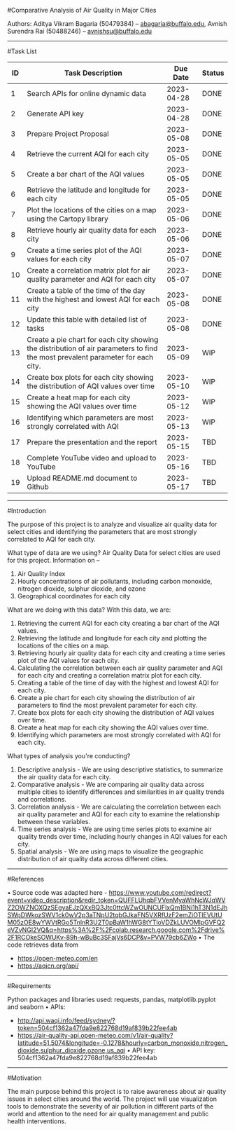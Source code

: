 #Comparative Analysis of Air Quality in Major Cities

Authors: Aditya Vikram Bagaria (50479384) – abagaria@buffalo.edu, Avnish Surendra Rai (50488246) – avnishsu@buffalo.edu
________________________________________

#Task List

| ID | Task Description | Due Date | Status |
| --- | --- | --- | --- |
| 1 | Search APIs for online dynamic data | 2023-04-28 | DONE |
| 2 | Generate API key | 2023-04-28 | DONE |
| 3 | Prepare Project Proposal | 2023-05-08 | DONE |
| 4 | Retrieve the current AQI for each city | 2023-05-05 | DONE |
| 5 | Create a bar chart of the AQI values | 2023-05-05 | DONE |
| 6 | Retrieve the latitude and longitude for each city | 2023-05-05 | DONE |
| 7 | Plot the locations of the cities on a map using the Cartopy library | 2023-05-06 | DONE |
| 8 | Retrieve hourly air quality data for each city | 2023-05-06 | DONE |
| 9 | Create a time series plot of the AQI values for each city | 2023-05-07 | DONE |
| 10 | Create a correlation matrix plot for air quality parameter and AQI for each city | 2023-05-07 | DONE |
| 11 | Create a table of the time of the day with the highest and lowest AQI for each city | 2023-05-08 | DONE |
| 12 | Update this table with detailed list of tasks | 2023-05-08 | DONE |
| 13 | Create a pie chart for each city showing the distribution of air parameters to find the most prevalent parameter for each city. | 2023-05-09 | WIP |
| 14 | Create box plots for each city showing the distribution of AQI values over time | 2023-05-10 | WIP |
| 15 | Create a heat map for each city showing the AQI values over time | 2023-05-12 | WIP |
| 16 | Identifying which parameters are most strongly correlated with AQI | 2023-05-13 | WIP |
| 17 | Prepare the presentation and the report | 2023-05-15 | TBD |
| 18 | Complete YouTube video and upload to YouTube | 2023-05-16 | TBD |
| 19 | Upload README.md document to Github | 2023-05-17 | TBD |

________________________________________

#Introduction

The purpose of this project is to analyze and visualize air quality data for select cities and identifying the parameters that are most strongly correlated to AQI for each city.

What type of data are we using?
Air Quality Data for select cities are used for this project. Information on – 
1.	Air Quality Index 
2.	Hourly concentrations of air pollutants, including carbon monoxide, nitrogen dioxide, sulphur dioxide, and ozone 
3.	Geographical coordinates for each city

What are we doing with this data?
With this data, we are:
1.	Retrieving the current AQI for each city creating a bar chart of the AQI values.
2.	Retrieving the latitude and longitude for each city and plotting the locations of the cities on a map. 
3.	Retrieving hourly air quality data for each city and creating a time series plot of the AQI values for each city.
4.	Calculating the correlation between each air quality parameter and AQI for each city and creating a correlation matrix plot for each city.
5.	Creating a table of the time of day with the highest and lowest AQI for each city.
6.	Create a pie chart for each city showing the distribution of air parameters to find the most prevalent parameter for each city.
7.	Create box plots for each city showing the distribution of AQI values over time.
8.	Create a heat map for each city showing the AQI values over time.
9.	Identifying which parameters are most strongly correlated with AQI for each city.

What types of analysis you're conducting?
1.	Descriptive analysis - We are using descriptive statistics, to summarize the air quality data for each city.
2.	Comparative analysis - We are comparing air quality data across multiple cities to identify differences and similarities in air quality trends and correlations.
3.	Correlation analysis - We are calculating the correlation between each air quality parameter and AQI for each city to examine the relationship between these variables.
4.	Time series analysis - We are using time series plots to examine air quality trends over time, including hourly changes in AQI values for each city.
5.	Spatial analysis - We are using maps to visualize the geographic distribution of air quality data across different cities.

________________________________________

#References

•	Source code was adapted here - https://www.youtube.com/redirect?event=video_description&redir_token=QUFFLUhqbFVVenMyaWhNcWJqWVZ2OWZNOXQzSEgyaEJzQXxBQ3Jtc0ttcWZwOUNCUFlxQm1BNi1hT3N1dEJhSWpDWkozSWV1ck0wV2p3aTNpU2tqbGJkaFN5VXRfUzF2emZiOTlEVUtUM05zOE8wYWVtRGo5TnlnR3U2T0pBaW1hWG8tYTloVDZkLUVOMlpGVFQ2eVZvNGI2VQ&q=https%3A%2F%2Fcolab.research.google.com%2Fdrive%2F1RCOkeSOWUKv-89h-wBuBc3SFajVs6DCP&v=PVW79cb6ZWo 
•	The code retrieves data from 
-	https://open-meteo.com/en
-	https://aqicn.org/api/
________________________________________

#Requirements

Python packages and libraries used: requests, pandas, matplotlib.pyplot and seaborn
•	APIs: 
-	http://api.waqi.info/feed/sydney/?token=504cf1362a47fda9e822768d19af839b22fee4ab
-	https://air-quality-api.open-meteo.com/v1/air-quality?latitude=51.5074&longitude=-0.1278&hourly=carbon_monoxide,nitrogen_dioxide,sulphur_dioxide,ozone,us_aqi
•	API key: 504cf1362a47fda9e822768d19af839b22fee4ab
________________________________________

#Motivation

The main purpose behind this project is to raise awareness about air quality issues in select cities around the world. The project will use visualization tools to demonstrate the severity of air pollution in different parts of the world and attention to the need for air quality management and public health interventions.
